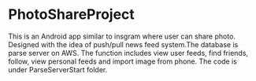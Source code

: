# PhotoShareProject
This is an Android app similar to insgram where user can share photo. Designed with the idea of push/pull news feed system.The database is parse server on AWS.
The function includes view user feeds, find friends, follow, view personal feeds and import image from phone. The code is under ParseServerStart folder.
